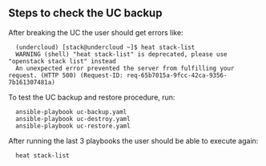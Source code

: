 Steps to check the UC backup
----------------------------

After breaking the UC the user should get errors like:

```
  (undercloud) [stack@undercloud ~]$ heat stack-list
  WARNING (shell) "heat stack-list" is deprecated, please use "openstack stack list" instead
  An unexpected error prevented the server from fulfilling your request. (HTTP 500) (Request-ID: req-65b7015a-9fcc-42ca-9356-7b161307481a)
```

To test the UC backup and restore procedure, run:

```
  ansible-playbook uc-backup.yaml
  ansible-playbook uc-destroy.yaml
  ansible-playbook uc-restore.yaml
```

After running the last 3 playbooks the user should be able to execute again:

```
  heat stack-list
```


